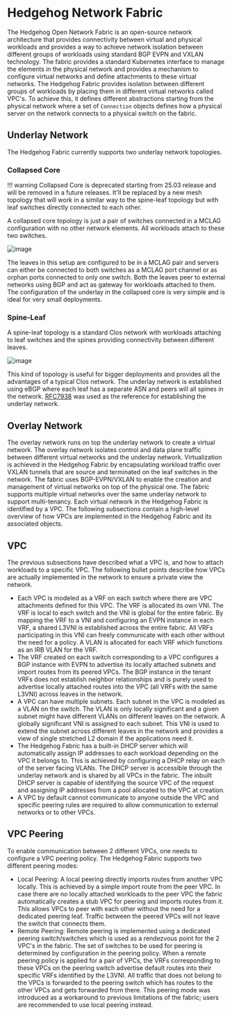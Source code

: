 # Hedgehog Network Fabric

The Hedgehog Open Network Fabric is an open-source network architecture that provides connectivity between virtual and
physical workloads and provides a way to achieve network isolation between different groups of workloads using standard
BGP EVPN and VXLAN technology. The fabric provides a standard Kubernetes interface to manage the elements in the
physical network and provides a mechanism to configure virtual networks and define attachments to these virtual networks.
The Hedgehog Fabric provides isolation between different groups of workloads by placing them in different virtual
networks called VPC's. To achieve this, it defines different abstractions starting from the physical network where
a set of `Connection` objects defines how a physical server on the network connects to a physical switch on the fabric.

## Underlay Network

The Hedgehog Fabric currently supports two underlay network topologies.

### Collapsed Core

!!! warning
    Collapsed Core is deprecated starting from 25.03 release and will be removed in a future releases. It'll be replaced
    by a new mesh topology that will work in a similar way to the spine-leaf topology but with leaf switches directly
    connected to each other.

A collapsed core topology is just a pair of switches connected in a MCLAG configuration with no other network elements.
All workloads attach to these two switches.

![image](./fabric-collapsedcore.png)

The leaves in this setup are configured to be in a MCLAG pair and servers can either be connected to both switches as
a MCLAG port channel or as orphan ports connected to only one switch. Both the leaves peer to external networks using
BGP and act as gateway for workloads attached to them. The configuration of the underlay in the collapsed core is very
simple and is ideal for very small deployments.

### Spine-Leaf

A spine-leaf topology is a standard Clos network with workloads attaching to leaf switches and the spines providing
connectivity between different leaves.

![image](./fabric-spineleaf.png)

This kind of topology is useful for bigger deployments and provides all the advantages of a typical Clos network.
The underlay network is established using eBGP where each leaf has a separate ASN and peers will all spines in the
network. [RFC7938](https://datatracker.ietf.org/doc/html/rfc7938) was used as the reference for establishing the
underlay network.

## Overlay Network

The overlay network runs on top the underlay network to create a virtual network. The overlay network isolates control
and data plane traffic between different virtual networks and the underlay network. Virtualization is achieved in the
Hedgehog Fabric by encapsulating workload traffic over VXLAN tunnels that are source and terminated on the leaf switches
in the network. The fabric uses BGP-EVPN/VXLAN to enable the creation and management of virtual networks on top of the
physical one. The fabric supports multiple virtual networks over the same underlay network to support multi-tenancy.
Each virtual network in the Hedgehog Fabric is identified by a VPC. The following subsections contain a high-level
overview of how VPCs are implemented in the Hedgehog Fabric and its associated objects.

## VPC

The previous subsections have described what a VPC is, and how to attach workloads to a specific VPC. The following bullet points
describe how VPCs are actually implemented in the network to ensure a private view the network.

* Each VPC is modeled as a VRF on each switch where there are VPC attachments defined for this VPC. The VRF is allocated
  its own VNI. The VRF is local to each switch and the VNI is global for the entire fabric. By mapping the VRF to a VNI
  and configuring an EVPN instance in each VRF, a shared L3VNI is established across the entire fabric. All VRFs
  participating in this VNI can freely communicate with each other without the need for a policy. A VLAN is allocated
  for each VRF which functions as an IRB VLAN for the VRF.
* The VRF created on each switch corresponding to a VPC configures a BGP instance with EVPN to advertise its locally
  attached subnets and import routes from its peered VPCs. The BGP instance in the tenant VRFs does not establish
  neighbor relationships and is purely used to advertise locally attached routes into the VPC (all VRFs with the same
  L3VNI) across leaves in the network.
* A VPC can have multiple subnets. Each subnet in the VPC is modeled as a VLAN on the switch. The VLAN is only locally
  significant and a given subnet might have different VLANs on different leaves on the network. A globally significant
  VNI is assigned to each subnet. This VNI is used to extend the subnet across different leaves in the network and
  provides a view of single stretched L2 domain if the applications need it.
* The Hedgehog Fabric has a built-in DHCP server which will automatically assign IP addresses to each workload depending
  on the VPC it belongs to. This is achieved by configuring a DHCP relay on each of the server facing VLANs. The DHCP
  server is accessible through the underlay network and is shared by all VPCs in the fabric. The inbuilt DHCP server is
  capable of identifying the source VPC of the request and assigning IP addresses from a pool allocated to the VPC at
  creation.
* A VPC by default cannot communicate to anyone outside the VPC and specific peering rules are required to allow
  communication to external networks or to other VPCs.

## VPC Peering

To enable communication between 2 different VPCs, one needs to configure a VPC peering policy. The Hedgehog Fabric
supports two different peering modes:

* Local Peering: A local peering directly imports routes from another VPC locally. This is achieved by a simple
  import route from the peer VPC. In case there are no locally attached workloads to the peer VPC the fabric
  automatically creates a stub VPC for peering and imports routes from it. This allows VPCs to peer with each other
  without the need for a dedicated peering leaf. Traffic between the peered VPCs will not leave the switch that connects
  them.
* Remote Peering: Remote peering is implemented using a dedicated peering switch/switches which is used as a rendezvous
  point for the 2 VPC's in the fabric. The set of switches to be used for peering is determined by configuration in the
  peering policy. When a remote peering policy is applied for a pair of VPCs, the VRFs corresponding to these VPCs on
  the peering switch advertise default routes into their specific VRFs identified by the L3VNI. All traffic that does
  not belong to the VPCs is forwarded to the peering switch which has routes to the other VPCs and gets forwarded from
  there. This peering mode was introduced as a workaround to previous limitations of the fabric; users are recommended
  to use local peering instead.
